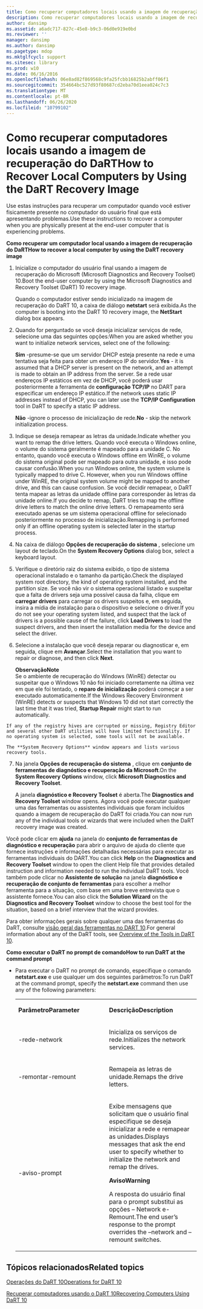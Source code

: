 ```yaml
---
title: Como recuperar computadores locais usando a imagem de recuperação do DaRT
description: Como recuperar computadores locais usando a imagem de recuperação do DaRT
author: dansimp
ms.assetid: a6adc717-827c-45e8-b9c3-06d0e919e0bd
ms.reviewer: ''
manager: dansimp
ms.author: dansimp
ms.pagetype: mdop
ms.mktglfcycl: support
ms.sitesec: library
ms.prod: w10
ms.date: 06/16/2016
ms.openlocfilehash: 06e8ad82f869568c9fa25fcbb16825b2abff06f1
ms.sourcegitcommit: 354664bc527d93f80687cd2eba70d1eea024c7c3
ms.translationtype: MT
ms.contentlocale: pt-BR
ms.lasthandoff: 06/26/2020
ms.locfileid: "10799102"
---
```

# <span data-ttu-id="69093-103">Como recuperar computadores locais usando a imagem de recuperação do DaRT</span><span class="sxs-lookup"><span data-stu-id="69093-103">How to Recover Local Computers by Using the DaRT Recovery Image</span></span>


<span data-ttu-id="69093-104">Use estas instruções para recuperar um computador quando você estiver fisicamente presente no computador do usuário final que está apresentando problemas.</span><span class="sxs-lookup"><span data-stu-id="69093-104">Use these instructions to recover a computer when you are physically present at the end-user computer that is experiencing problems.</span></span>

**<span data-ttu-id="69093-105">Como recuperar um computador local usando a imagem de recuperação do DaRT</span><span class="sxs-lookup"><span data-stu-id="69093-105">How to recover a local computer by using the DaRT recovery image</span></span>**

1.  <span data-ttu-id="69093-106">Inicialize o computador do usuário final usando a imagem de recuperação do Microsoft (Microsoft Diagnostics and Recovery Toolset) 10.</span><span class="sxs-lookup"><span data-stu-id="69093-106">Boot the end-user computer by using the Microsoft Diagnostics and Recovery Toolset (DaRT) 10 recovery image.</span></span>

    <span data-ttu-id="69093-107">Quando o computador estiver sendo inicializado na imagem de recuperação do DaRT 10, a caixa de diálogo **netstart** será exibida.</span><span class="sxs-lookup"><span data-stu-id="69093-107">As the computer is booting into the DaRT 10 recovery image, the **NetStart** dialog box appears.</span></span>

2.  <span data-ttu-id="69093-108">Quando for perguntado se você deseja inicializar serviços de rede, selecione uma das seguintes opções:</span><span class="sxs-lookup"><span data-stu-id="69093-108">When you are asked whether you want to initialize network services, select one of the following:</span></span>

    <span data-ttu-id="69093-109">**Sim** -presume-se que um servidor DHCP esteja presente na rede e uma tentativa seja feita para obter um endereço IP do servidor.</span><span class="sxs-lookup"><span data-stu-id="69093-109">**Yes** - it is assumed that a DHCP server is present on the network, and an attempt is made to obtain an IP address from the server.</span></span> <span data-ttu-id="69093-110">Se a rede usar endereços IP estáticos em vez de DHCP, você poderá usar posteriormente a ferramenta de **configuração TCP/IP** no DART para especificar um endereço IP estático.</span><span class="sxs-lookup"><span data-stu-id="69093-110">If the network uses static IP addresses instead of DHCP, you can later use the **TCP/IP Configuration** tool in DaRT to specify a static IP address.</span></span>

    <span data-ttu-id="69093-111">**Não** -ignore o processo de inicialização de rede.</span><span class="sxs-lookup"><span data-stu-id="69093-111">**No** - skip the network initialization process.</span></span>

3.  <span data-ttu-id="69093-112">Indique se deseja remapear as letras da unidade.</span><span class="sxs-lookup"><span data-stu-id="69093-112">Indicate whether you want to remap the drive letters.</span></span> <span data-ttu-id="69093-113">Quando você executa o Windows online, o volume do sistema geralmente é mapeado para a unidade C. No entanto, quando você executa o Windows offline em WinRE, o volume do sistema original pode ser mapeado para outra unidade, e isso pode causar confusão.</span><span class="sxs-lookup"><span data-stu-id="69093-113">When you run Windows online, the system volume is typically mapped to drive C. However, when you run Windows offline under WinRE, the original system volume might be mapped to another drive, and this can cause confusion.</span></span> <span data-ttu-id="69093-114">Se você decidir remapear, o DaRT tenta mapear as letras da unidade offline para corresponder às letras da unidade online.</span><span class="sxs-lookup"><span data-stu-id="69093-114">If you decide to remap, DaRT tries to map the offline drive letters to match the online drive letters.</span></span> <span data-ttu-id="69093-115">O remapeamento será executado apenas se um sistema operacional offline for selecionado posteriormente no processo de inicialização.</span><span class="sxs-lookup"><span data-stu-id="69093-115">Remapping is performed only if an offline operating system is selected later in the startup process.</span></span>

4.  <span data-ttu-id="69093-116">Na caixa de diálogo **Opções de recuperação do sistema** , selecione um layout de teclado.</span><span class="sxs-lookup"><span data-stu-id="69093-116">On the **System Recovery Options** dialog box, select a keyboard layout.</span></span>

5.  <span data-ttu-id="69093-117">Verifique o diretório raiz do sistema exibido, o tipo de sistema operacional instalado e o tamanho da partição.</span><span class="sxs-lookup"><span data-stu-id="69093-117">Check the displayed system root directory, the kind of operating system installed, and the partition size.</span></span> <span data-ttu-id="69093-118">Se você não vir o sistema operacional listado e suspeitar que a falta de drivers seja uma possível causa da falha, clique em **carregar drivers** para carregar os drivers suspeitos e, em seguida, insira a mídia de instalação para o dispositivo e selecione o driver.</span><span class="sxs-lookup"><span data-stu-id="69093-118">If you do not see your operating system listed, and suspect that the lack of drivers is a possible cause of the failure, click **Load Drivers** to load the suspect drivers, and then insert the installation media for the device and select the driver.</span></span>

6.  <span data-ttu-id="69093-119">Selecione a instalação que você deseja reparar ou diagnosticar e, em seguida, clique em **Avançar**.</span><span class="sxs-lookup"><span data-stu-id="69093-119">Select the installation that you want to repair or diagnose, and then click **Next**.</span></span>

    **<span data-ttu-id="69093-120">Observação</span><span class="sxs-lookup"><span data-stu-id="69093-120">Note</span></span>**  
    <span data-ttu-id="69093-121">Se o ambiente de recuperação do Windows (WinRE) detectar ou suspeitar que o Windows 10 não foi iniciado corretamente na última vez em que ele foi tentado, o **reparo de inicialização** poderá começar a ser executado automaticamente.</span><span class="sxs-lookup"><span data-stu-id="69093-121">If the Windows Recovery Environment (WinRE) detects or suspects that Windows 10 did not start correctly the last time that it was tried, **Startup Repair** might start to run automatically.</span></span>



~~~
If any of the registry hives are corrupted or missing, Registry Editor and several other DaRT utilities will have limited functionality. If no operating system is selected, some tools will not be available.

The **System Recovery Options** window appears and lists various recovery tools.
~~~

7. <span data-ttu-id="69093-122">Na janela **Opções de recuperação do sistema** , clique em **conjunto de ferramentas de diagnóstico e recuperação da Microsoft**.</span><span class="sxs-lookup"><span data-stu-id="69093-122">On the **System Recovery Options** window, click **Microsoft Diagnostics and Recovery Toolset**.</span></span>

   <span data-ttu-id="69093-123">A janela **diagnóstico e Recovery Toolset** é aberta.</span><span class="sxs-lookup"><span data-stu-id="69093-123">The **Diagnostics and Recovery Toolset** window opens.</span></span> <span data-ttu-id="69093-124">Agora você pode executar qualquer uma das ferramentas ou assistentes individuais que foram incluídos quando a imagem de recuperação do DaRT foi criada.</span><span class="sxs-lookup"><span data-stu-id="69093-124">You can now run any of the individual tools or wizards that were included when the DaRT recovery image was created.</span></span>

<span data-ttu-id="69093-125">Você pode clicar em **ajuda** na janela do **conjunto de ferramentas de diagnóstico e recuperação** para abrir o arquivo de ajuda do cliente que fornece instruções e informações detalhadas necessárias para executar as ferramentas individuais do DART.</span><span class="sxs-lookup"><span data-stu-id="69093-125">You can click **Help** on the **Diagnostics and Recovery Toolset** window to open the client Help file that provides detailed instruction and information needed to run the individual DaRT tools.</span></span> <span data-ttu-id="69093-126">Você também pode clicar no **Assistente de solução** na janela **diagnóstico e recuperação de conjunto de ferramentas** para escolher a melhor ferramenta para a situação, com base em uma breve entrevista que o assistente fornece.</span><span class="sxs-lookup"><span data-stu-id="69093-126">You can also click the **Solution Wizard** on the **Diagnostics and Recovery Toolset** window to choose the best tool for the situation, based on a brief interview that the wizard provides.</span></span>

<span data-ttu-id="69093-127">Para obter informações gerais sobre qualquer uma das ferramentas do DaRT, consulte [visão geral das ferramentas no DART 10](overview-of-the-tools-in-dart-10.md).</span><span class="sxs-lookup"><span data-stu-id="69093-127">For general information about any of the DaRT tools, see [Overview of the Tools in DaRT 10](overview-of-the-tools-in-dart-10.md).</span></span>

**<span data-ttu-id="69093-128">Como executar o DaRT no prompt de comando</span><span class="sxs-lookup"><span data-stu-id="69093-128">How to run DaRT at the command prompt</span></span>**

- <span data-ttu-id="69093-129">Para executar o DaRT no prompt de comando, especifique o comando **netstart.exe** e use qualquer um dos seguintes parâmetros:</span><span class="sxs-lookup"><span data-stu-id="69093-129">To run DaRT at the command prompt, specify the **netstart.exe** command then use any of the following parameters:</span></span>

  <table>
  <colgroup>
  <col width="50%" />
  <col width="50%" />
  </colgroup>
  <tbody>
  <tr class="odd">
  <td align="left"><p><strong><span data-ttu-id="69093-130">Parâmetro</span><span class="sxs-lookup"><span data-stu-id="69093-130">Parameter</span></span></strong></p></td>
  <td align="left"><p><strong><span data-ttu-id="69093-131">Descrição</span><span class="sxs-lookup"><span data-stu-id="69093-131">Description</span></span></strong></p></td>
  </tr>
  <tr class="even">
  <td align="left"><p><span data-ttu-id="69093-132">-rede</span><span class="sxs-lookup"><span data-stu-id="69093-132">-network</span></span></p></td>
  <td align="left"><p><span data-ttu-id="69093-133">Inicializa os serviços de rede.</span><span class="sxs-lookup"><span data-stu-id="69093-133">Initializes the network services.</span></span></p></td>
  </tr>
  <tr class="odd">
  <td align="left"><p><span data-ttu-id="69093-134">-remontar</span><span class="sxs-lookup"><span data-stu-id="69093-134">-remount</span></span></p></td>
  <td align="left"><p><span data-ttu-id="69093-135">Remapeia as letras de unidade.</span><span class="sxs-lookup"><span data-stu-id="69093-135">Remaps the drive letters.</span></span></p></td>
  </tr>
  <tr class="even">
  <td align="left"><p><span data-ttu-id="69093-136">-aviso</span><span class="sxs-lookup"><span data-stu-id="69093-136">-prompt</span></span></p></td>
  <td align="left"><p><span data-ttu-id="69093-137">Exibe mensagens que solicitam que o usuário final especifique se deseja inicializar a rede e remapear as unidades.</span><span class="sxs-lookup"><span data-stu-id="69093-137">Displays messages that ask the end user to specify whether to initialize the network and remap the drives.</span></span></p>
  <div class="alert">
  <strong><span data-ttu-id="69093-138">Aviso</span><span class="sxs-lookup"><span data-stu-id="69093-138">Warning</span></span></strong><br/><p><span data-ttu-id="69093-139">A resposta do usuário final para o prompt substitui as opções – Network e-Remount.</span><span class="sxs-lookup"><span data-stu-id="69093-139">The end user’s response to the prompt overrides the –network and –remount switches.</span></span></p>
  </div>
  <div>

  </div></td>
  </tr>
  </tbody>
  </table>



## <span data-ttu-id="69093-140">Tópicos relacionados</span><span class="sxs-lookup"><span data-stu-id="69093-140">Related topics</span></span>


[<span data-ttu-id="69093-141">Operações do DaRT 10</span><span class="sxs-lookup"><span data-stu-id="69093-141">Operations for DaRT 10</span></span>](operations-for-dart-10.md)

[<span data-ttu-id="69093-142">Recuperar computadores usando o DaRT 10</span><span class="sxs-lookup"><span data-stu-id="69093-142">Recovering Computers Using DaRT 10</span></span>](recovering-computers-using-dart-10.md)









